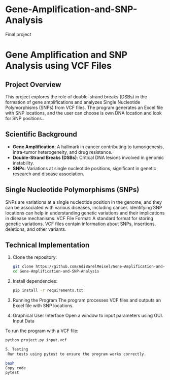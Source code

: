 # Gene-Amplification-and-SNP-Analysis
Final project
# Gene Amplification and SNP Analysis using VCF Files

## Project Overview
This project explores the role of double-strand breaks (DSBs) in the formation of gene amplifications and analyzes Single Nucleotide Polymorphisms (SNPs) from VCF files. The program generates an Excel file with SNP locations, and the user can choose is own DNA location and look for SNP  positions..

## Scientific Background
- **Gene Amplification**: A hallmark in cancer contributing to tumorigenesis, intra-tumor heterogeneity, and drug resistance.
- **Double-Strand Breaks (DSBs)**: Critical DNA lesions involved in genomic instability.
- **SNPs**: Variations at single nucleotide positions, significant in genetic research and disease association.

## Single Nucleotide Polymorphisms (SNPs)
SNPs are variations at a single nucleotide position in the genome, and they can be associated with various diseases, including cancer. Identifying SNP locations can help in understanding genetic variations and their implications in disease mechanisms.
VCF File Format: A standard format for storing genetic variations. VCF files contain information about SNPs, insertions, deletions, and other variants.


## Technical Implementation
1. Clone the repository:
    ```bash
    git clone https://github.com/AdiBarelMeisel/Gene-Amplification-and-SNP-Analysis/blob/main/README.md
    cd Gene-Amplification-and-SNP-Analysis

    ```
2. Install dependencies:
    ```bash
    pip install -r requirements.txt
    ```

3. Running the Program
   The program processes VCF files and outputs an Excel file with SNP locations.
4. Graphical User Interface 
  Open a window to input parameters using GUI.
  Input Data

To run the program with a VCF file:
```bash
python project.py input.vcf

5. Testing
 Run tests using pytest to ensure the program works correctly.

bash
Copy code
pytest

